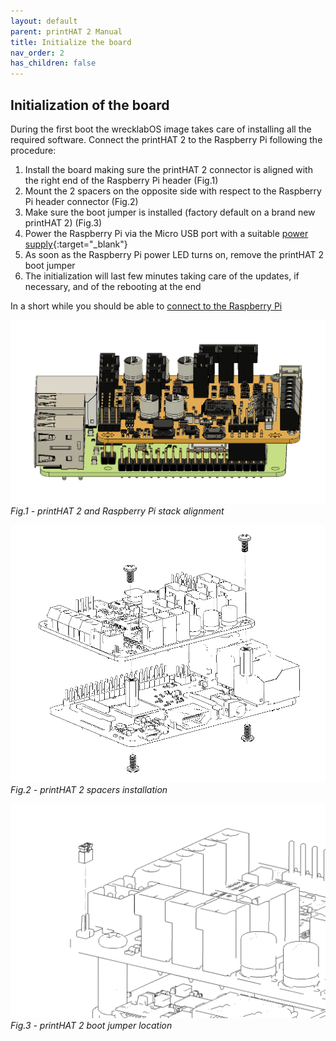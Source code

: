 ```yaml
---
layout: default
parent: printHAT 2 Manual
title: Initialize the board
nav_order: 2
has_children: false
---
```


## Initialization of the board

During the first boot the wrecklabOS image takes care of installing all the required software. Connect the printHAT 2 to the Raspberry Pi following the procedure:

1. Install the board making sure the printHAT 2 connector is aligned with the right end of the Raspberry Pi header (Fig.1)
2. Mount the 2 spacers on the opposite side with respect to the Raspberry Pi header connector (Fig.2)
3. Make sure the boot jumper is installed (factory default on a brand new printHAT 2) (Fig.3)
4. Power the Raspberry Pi via the Micro USB port with a suitable [power supply](https://www.raspberrypi.org/documentation/hardware/raspberrypi/power/README.md){:target="_blank"}
5. As soon as the Raspberry Pi power LED turns on, remove the printHAT 2 boot jumper
6. The initialization will last few minutes taking care of the updates, if necessary, and of the rebooting at the end

In a short while you should be able to [connect to the Raspberry Pi](network)

![phat2_assembly](../assets/img/phat2_rpi_assembly.png)
*Fig.1 - printHAT 2 and Raspberry Pi stack alignment*

![phat2_assembly](../assets/img/phat2_rpi_assembly_spacers.png)
*Fig.2 - printHAT 2 spacers installation*

![phat2_assembly](../assets/img/phat2_rpi_jumper.png)
*Fig.3 - printHAT 2 boot jumper location*
